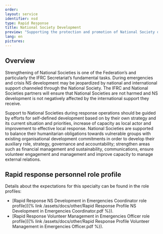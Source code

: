 ```yaml
---
order: 
layout: service
identifier: nsd
type: Rapid Response
title: National Society Development
preview: "Supporting the protection and promotion of National Society development, capacities and future sustainability during response operations."
lang: en
pictures:
---
```


## Overview

Strengthening of National Societies is one of the Federation’s and particularly the IFRC Secretariat’s fundamental tasks. During emergencies and crisis NS development may be jeopardized by national and international support channeled through the National Society. The IFRC and National Societies partners will ensure that National Societies are not harmed and NS development is not negatively affected by the international support they receive.

Support to National Societies during response operations should be guided by efforts for self-defined development based on by their own strategy and its current situation and priorities, increase of capacity as local actor and improvement to effective local response. National Societies are supported to balance their humanitarian obligations towards vulnerable groups with existing organisational development commitments in order to develop their auxiliary role, strategy, governance and accountability; strengthen areas such as financial management and sustainability, communications, ensure volunteer engagement and management and improve capacity to manage external relations.

## Rapid response personnel role profile

Details about the expectations for this specialty can be found in the role profiles:

- [Rapid Response NS Development in Emergencies Coordinator role profile]({% link /assets/docs/other/Rapid Response Profile NS Development in Emergencies Coordinator.pdf %}).
- [Rapid Response Volunteer Management in Emergencies Officer role profile]({% link /assets/docs/other/Rapid Response Profile Volunteer Management in Emergencies Officer.pdf %}).
